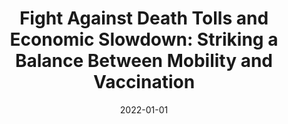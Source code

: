 ---
title: "Fight Against Death Tolls and Economic Slowdown: Striking a Balance Between Mobility and Vaccination"
collection: publications
permalink: /publication/2022-fight-against-death-tolls
date: 2022-01-01
venue: 'CSIS Research Report'
paperurl: 'https://www.jstor.org/stable/pdf/resrep40571.pdf?refreqid=excelsior%3A373846ea77b4a10ad353730f1a644a52&ab_segments=&origin=&acceptTC=1'
link: 'https://www.jstor.org/stable/resrep40571'
code: #'https://doi.org/10.7910/DVN/BEKPWV'
citation: 'Yazid, Ega Kurnia, and Herman Palani. <i>Fight Against Death Tolls and Economic Slowdown: Striking a Balance Between Mobility and Vaccination. Centre for Strategic and International Studies</i>, 2022. http://www.jstor.org/stable/resrep40571.'
---